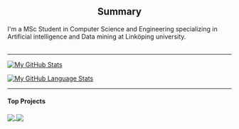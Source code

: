 <h2 align="center"> Summary</h2>
I'm a MSc Student in Computer Science and Engineering specializing in Artificial intelligence and Data mining at Linköping university.
<br/><br/>

***

[![My GitHub Stats](https://github-readme-stats.vercel.app/api?username=priyansh16&show_icons=true&hide_rank=True&theme=radical)]()

[![My GitHub Language Stats](https://github-readme-stats.vercel.app/api/top-langs/?username=priyansh16&langs_count=5&theme=tokyonight)]()

***

#### Top Projects


<a href="https://github.com/priyansh16/FaceDetection">
  <img align="center" src="https://github-readme-stats.vercel.app/api/pin/?username=priyansh16&repo=FaceDetection&show_owner=True&theme=merko" />
</a>
<a href="https://github.com/priyansh16/DrowsinessDetector">
  <img align="center" src="https://github-readme-stats.vercel.app/api/pin/?username=priyansh16&repo=DrowsinessDetector&show_owner=True&theme=merko" />
</a>